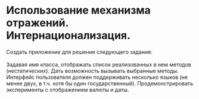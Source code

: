 <h1>Использование механизма отражений. Интернационализация.</h1>
Создать приложение для решения следующего задания:
<br><br>
Задавая имя класса, отображать список реализованных в нем методов (нестатических). Дать возможность вызывать выбранные методы.
<br>
Интерфейс пользователя должен поддерживать несколько языков (не менее двух, в т.ч. хотя бы один государственный). Продемонстрировать эксперименты с отображением валюты и даты.

